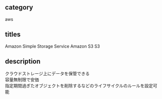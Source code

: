 ## category

aws

## titles

Amazon Simple Storage Service
Amazon S3
S3

## description

クラウドストレージ上にデータを保管できる  
容量無制限で安価  
指定期間過ぎたオブジェクトを削除するなどのライフサイクルのルールを設定可能
